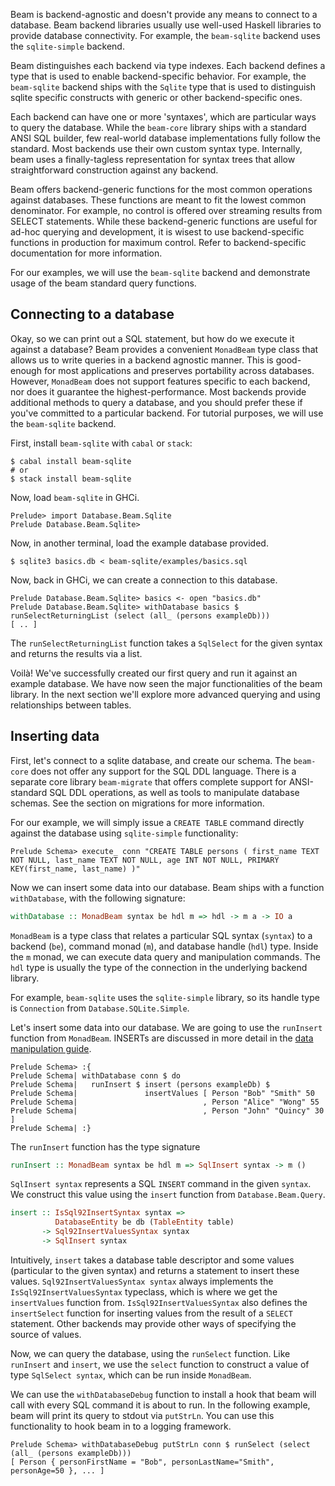 Beam is backend-agnostic and doesn't provide any means to connect to a
database. Beam backend libraries usually use well-used Haskell
libraries to provide database connectivity. For example, the
`beam-sqlite` backend uses the `sqlite-simple` backend.

Beam distinguishes each backend via type indexes. Each backend defines
a type that is used to enable backend-specific behavior. For example,
the `beam-sqlite` backend ships with the `Sqlite` type that is used to
distinguish sqlite specific constructs with generic or other
backend-specific ones.

Each backend can have one or more 'syntaxes', which are particular
ways to query the database. While the `beam-core` library ships with a
standard ANSI SQL builder, few real-world database implementations
fully follow the standard. Most backends use their own custom syntax
type. Internally, beam uses a finally-tagless representation for
syntax trees that allow straightforward construction against any
backend.

Beam offers backend-generic functions for the most common operations
against databases. These functions are meant to fit the lowest common
denominator. For example, no control is offered over streaming results
from SELECT statements. While these backend-generic functions are
useful for ad-hoc querying and development, it is wisest to use
backend-specific functions in production for maximum control. Refer to
backend-specific documentation for more information.

For our examples, we will use the `beam-sqlite` backend and demonstrate
usage of the beam standard query functions.

## Connecting to a database

Okay, so we can print out a SQL statement, but how do we execute it against a
database? Beam provides a convenient `MonadBeam` type class that allows us to
write queries in a backend agnostic manner. This is good-enough for most
applications and preserves portability across databases. However, `MonadBeam`
does not support features specific to each backend, nor does it guarantee the
highest-performance. Most backends provide additional methods to query a
database, and you should prefer these if you've committed to a particular
backend. For tutorial purposes, we will use the `beam-sqlite` backend.

First, install `beam-sqlite` with `cabal` or `stack`:

```
$ cabal install beam-sqlite
# or
$ stack install beam-sqlite
```

Now, load `beam-sqlite` in GHCi. 

```
Prelude> import Database.Beam.Sqlite
Prelude Database.Beam.Sqlite> 
```

Now, in another terminal, load the example database provided. 

```
$ sqlite3 basics.db < beam-sqlite/examples/basics.sql
```

Now, back in GHCi, we can create a connection to this database.

```
Prelude Database.Beam.Sqlite> basics <- open "basics.db"
Prelude Database.Beam.Sqlite> withDatabase basics $ runSelectReturningList (select (all_ (persons exampleDb)))
[ .. ]
```

The `runSelectReturningList` function takes a `SqlSelect` for the given syntax
and returns the results via a list.

Voilà! We've successfully created our first query and run it against an example
database. We have now seen the major functionalities of the beam library. In the
next section we'll explore more advanced querying and using relationships
between tables.


## Inserting data

First, let's connect to a sqlite database, and create our schema. The
`beam-core` does not offer any support for the SQL DDL language. There
is a separate core library `beam-migrate` that offers complete support
for ANSI-standard SQL DDL operations, as well as tools to manipulate
database schemas. See the section on migrations for more information.

For our example, we will simply issue a `CREATE TABLE` command
directly against the database using `sqlite-simple` functionality:

```text
Prelude Schema> execute_ conn "CREATE TABLE persons ( first_name TEXT NOT NULL, last_name TEXT NOT NULL, age INT NOT NULL, PRIMARY KEY(first_name, last_name) )"
```

Now we can insert some data into our database. Beam ships with a
function `withDatabase`, with the following signature:

```haskell
withDatabase :: MonadBeam syntax be hdl m => hdl -> m a -> IO a
```

`MonadBeam` is a type class that relates a particular SQL syntax (`syntax`) to a
backend (`be`), command monad (`m`), and database handle (`hdl`) type. Inside
the `m` monad, we can execute data query and manipulation commands. The `hdl`
type is usually the type of the connection in the underlying backend library.

For example, `beam-sqlite` uses the `sqlite-simple` library, so its handle type
is `Connection` from `Database.SQLite.Simple`.

Let's insert some data into our database. We are going to use the `runInsert`
function from `MonadBeam`. INSERTs are discussed in more detail in
the [data manipulation guide](manipulation/insert.md).

```text
Prelude Schema> :{
Prelude Schema| withDatabase conn $ do
Prelude Schema|   runInsert $ insert (persons exampleDb) $
Prelude Schema|               insertValues [ Person "Bob" "Smith" 50
Prelude Schema|                            , Person "Alice" "Wong" 55
Prelude Schema|                            , Person "John" "Quincy" 30 ]
Prelude Schema| :}
```

The `runInsert` function has the type signature

```haskell
runInsert :: MonadBeam syntax be hdl m => SqlInsert syntax -> m ()
```

`SqlInsert syntax` represents a SQL `INSERT` command in the given
`syntax`. We construct this value using the `insert` function from
`Database.Beam.Query`.

```haskell
insert :: IsSql92InsertSyntax syntax =>
          DatabaseEntity be db (TableEntity table)
       -> Sql92InsertValuesSyntax syntax
       -> SqlInsert syntax
```

Intuitively, `insert` takes a database table descriptor and some
values (particular to the given syntax) and returns a statement to
insert these values. `Sql92InsertValuesSyntax syntax` always
implements the `IsSql92InsertValuesSyntax` typeclass, which is where
we get the `insertValues` function from. `IsSql92InsertValuesSyntax`
also defines the `insertSelect` function for inserting values from the
result of a `SELECT` statement. Other backends may provide other ways
of specifying the source of values.

Now, we can query the database, using the `runSelect` function. Like `runInsert`
and `insert`, we use the `select` function to construct a value of type
`SqlSelect syntax`, which can be run inside `MonadBeam`.

We can use the `withDatabaseDebug` function to install a hook that beam will
call with every SQL command it is about to run. In the following example, beam
will print its query to stdout via `putStrLn`. You can use this functionality to hook beam in to a logging framework.

```text
Prelude Schema> withDatabaseDebug putStrLn conn $ runSelect (select (all_ (persons exampleDb)))
[ Person { personFirstName = "Bob", personLastName="Smith", personAge=50 }, ... ]
```
